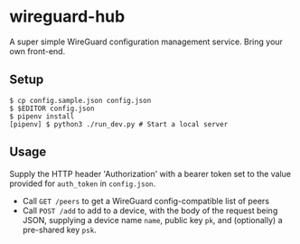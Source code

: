 # wireguard-hub

A super simple WireGuard configuration management service. Bring your own front-end.

## Setup

```shell
$ cp config.sample.json config.json
$ $EDITOR config.json
$ pipenv install
[pipenv] $ python3 ./run_dev.py # Start a local server
```

## Usage

Supply the HTTP header 'Authorization' with a bearer token set to the value provided for `auth_token` in `config.json`.

- Call `GET /peers` to get a WireGuard config-compatible list of peers
- Call `POST /add` to add to a device, with the body of the request being JSON, supplying a device name `name`, public key `pk`, and (optionally) a pre-shared key `psk`.
